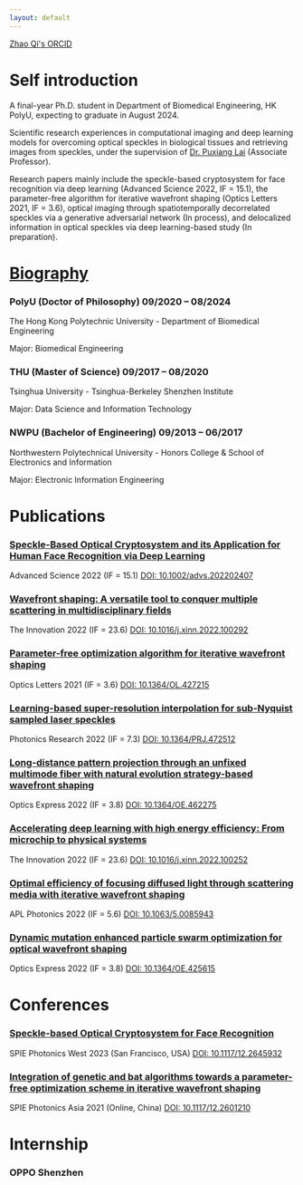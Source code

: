 ```yaml
---
layout: default
---
```


[Zhao Qi's ORCID](https://orcid.org/0000-0002-8594-6940)

# Self introduction

A final-year Ph.D. student in Department of Biomedical Engineering, HK PolyU, expecting to graduate in August 2024.

Scientific research experiences in computational imaging and deep learning models for overcoming optical speckles in biological tissues and retrieving images from speckles, under the supervision of [Dr. Puxiang Lai](https://orcid.org/0000-0003-4811-2012) (Associate Professor).

Research papers mainly include the speckle-based cryptosystem for face recognition via deep learning (Advanced Science 2022, IF = 15.1), the parameter-free algorithm for iterative wavefront shaping (Optics Letters 2021, IF = 3.6), optical imaging through spatiotemporally decorrelated speckles via a generative adversarial network (In process), and delocalized information in optical speckles via deep learning-based study (In preparation).

# [Biography](https://863zq.github.io/Publication/biography.html)

### PolyU (Doctor of Philosophy) 09/2020 – 08/2024

The Hong Kong Polytechnic University - Department of Biomedical Engineering

Major: Biomedical Engineering

### THU (Master of Science) 09/2017 – 08/2020

Tsinghua University - Tsinghua-Berkeley Shenzhen Institute

Major: Data Science and Information Technology

### NWPU (Bachelor of Engineering) 09/2013 – 06/2017

Northwestern Polytechnical University - Honors College & School of Electronics and Information

Major: Electronic Information Engineering

# Publications
### [Speckle-Based Optical Cryptosystem and its Application for Human Face Recognition via Deep Learning](https://863zq.github.io/Publication/speckle_based_cryptosystem.html) 

Advanced Science 2022 (IF = 15.1) 
[DOI: 10.1002/advs.202202407](https://doi.org/10.1002/advs.202202407)

### [Wavefront shaping: A versatile tool to conquer multiple scattering in multidisciplinary fields](https://863zq.github.io/Publication/wfs_review.html)

The Innovation 2022 (IF = 23.6) 
[DOI: 10.1016/j.xinn.2022.100292](https://doi.org/10.1016/j.xinn.2022.100292)

### [Parameter-free optimization algorithm for iterative wavefront shaping](https://863zq.github.io/Publication/parameter_free_algorithm.html) 

Optics Letters 2021 (IF = 3.6) 
[DOI: 10.1364/OL.427215](https://doi.org/10.1364/OL.427215)

### [Learning-based super-resolution interpolation for sub-Nyquist sampled laser speckles](https://863zq.github.io/Publication/speckle_interpolation.html)

Photonics Research 2022 (IF = 7.3) 
[DOI: 10.1364/PRJ.472512](https://doi.org/10.1364/PRJ.472512)

### [Long-distance pattern projection through an unfixed multimode fiber with natural evolution strategy-based wavefront shaping](https://863zq.github.io/Publication/pattern_projection.html) 

Optics Express 2022 (IF = 3.8) 
[DOI: 10.1364/OE.462275](https://doi.org/10.1364/OE.462275)

### [Accelerating deep learning with high energy efficiency: From microchip to physical systems](https://863zq.github.io/Publication/wfs_commentary.html)

The Innovation 2022 (IF = 23.6) 
[DOI: 10.1016/j.xinn.2022.100252](https://doi.org/10.1016/j.xinn.2022.100252)

### [Optimal efficiency of focusing diffused light through scattering media with iterative wavefront shaping](https://863zq.github.io/Publication/wfs_efficiency.html)

APL Photonics 2022 (IF = 5.6) 
[DOI: 10.1063/5.0085943](https://doi.org/10.1063/5.0085943)

### [Dynamic mutation enhanced particle swarm optimization for optical wavefront shaping](https://863zq.github.io/Publication/dma_pso.html) 

Optics Express 2022 (IF = 3.8) 
[DOI: 10.1364/OE.425615](https://doi.org/10.1364/OE.425615)


# Conferences
### [Speckle-based Optical Cryptosystem for Face Recognition](https://863zq.github.io/Publication/SPIE2023_12438-68/SPIE2023_12438-68.html)

SPIE Photonics West 2023 (San Francisco, USA) 
[DOI: 10.1117/12.2645932](https://doi.org/10.1117/12.2645932)

### [Integration of genetic and bat algorithms towards a parameter-free optimization scheme in iterative wavefront shaping](https://863zq.github.io/Publication/SPIE2021/SPIE2021.html)

SPIE Photonics Asia 2021 (Online, China) 
[DOI: 10.1117/12.2601210](https://doi.org/10.1117/12.2601210)

# Internship
### OPPO Shenzhen

